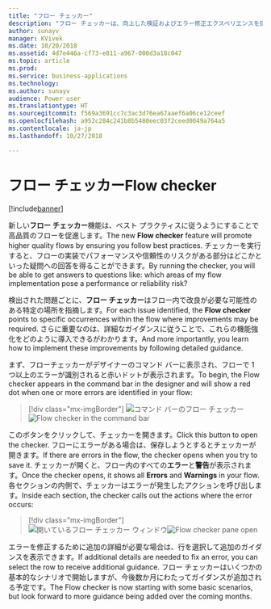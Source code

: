 ```yaml
---
title: "フロー チェッカー"
description: "フロー チェッカーは、向上した検証およびエラー修正エクスペリエンスを提供します。 フロー内のエラーや警告がある場所についてのコンテキスト内ヘルプを取得し、それらのエラーを修正する方法のガイドを参照できます。"
author: sunayv
manager: KVivek
ms.date: 10/20/2018
ms.assetid: 4d7e446a-cf73-e811-a967-000d3a18c047
ms.topic: article
ms.prod: 
ms.service: business-applications
ms.technology: 
ms.author: sunayv
audience: Power user
ms.translationtype: HT
ms.sourcegitcommit: f569a3691cc7c3ac3d76ea67aaef6a06ce12ceef
ms.openlocfilehash: a952c284c241b8b5480eec03f2ceed0049a764a5
ms.contentlocale: ja-jp
ms.lasthandoff: 10/27/2018

---
```

# <a name="flow-checker"></a><span data-ttu-id="51eef-104">フロー チェッカー</span><span class="sxs-lookup"><span data-stu-id="51eef-104">Flow checker</span></span>


[!include[banner](../../includes/banner.md)]

<span data-ttu-id="51eef-105">新しい**フロー チェッカー**機能は、ベスト プラクティスに従うようにすることで高品質のフローを促進します。</span><span class="sxs-lookup"><span data-stu-id="51eef-105">The new **Flow checker** feature will promote higher quality flows by ensuring you follow best practices.</span></span> <span data-ttu-id="51eef-106">チェッカーを実行すると、フローの実装でパフォーマンスや信頼性のリスクがある部分はどこかといった疑問への回答を得ることができます。</span><span class="sxs-lookup"><span data-stu-id="51eef-106">By running the checker, you will be able to get answers to questions like: which areas of my flow implementation pose a performance or reliability risk?</span></span>

<span data-ttu-id="51eef-107">検出された問題ごとに、**フロー チェッカー**はフロー内で改良が必要な可能性のある特定の場所を指摘します。</span><span class="sxs-lookup"><span data-stu-id="51eef-107">For each issue identified, the **Flow checker** points to specific occurrences within the flow where improvements may be required.</span></span> <span data-ttu-id="51eef-108">さらに重要なのは、詳細なガイダンスに従うことで、これらの機能強化をどのように導入できるがわかります。</span><span class="sxs-lookup"><span data-stu-id="51eef-108">And more importantly, you learn how to implement these improvements by following detailed guidance.</span></span> 

<span data-ttu-id="51eef-109">まず、フローチェッカーがデザイナーのコマンド バーに表示され、フローで 1 つ以上のエラーが識別されると赤いドットが表示されます。</span><span class="sxs-lookup"><span data-stu-id="51eef-109">To begin, the Flow checker appears in the command bar in the designer and will show a red dot when one or more errors are identified in your flow:</span></span>

> [!div class="mx-imgBorder"]
> <span data-ttu-id="51eef-110">![コマンド バーのフロー チェッカー](media/flow-checker-1.png "コマンド バーのフロー チェッカー")</span><span class="sxs-lookup"><span data-stu-id="51eef-110">![Flow checker in the command bar](media/flow-checker-1.png "Flow checker in the command bar")</span></span>

<span data-ttu-id="51eef-111">このボタンをクリックして、チェッカーを開きます。</span><span class="sxs-lookup"><span data-stu-id="51eef-111">Click this button to open the checker.</span></span> <span data-ttu-id="51eef-112">フローにエラーがある場合は、保存しようとするとチェッカーが開きます。</span><span class="sxs-lookup"><span data-stu-id="51eef-112">If there are errors in the flow, the checker opens when you try to save it.</span></span> <span data-ttu-id="51eef-113">チェッカーが開くと、フロー内のすべての**エラー**と**警告**が表示されます。</span><span class="sxs-lookup"><span data-stu-id="51eef-113">Once the checker opens, it shows all **Errors** and **Warnings** in your flow.</span></span> <span data-ttu-id="51eef-114">各セクションの内側で、チェッカーはエラーが発生したアクションを呼び出します。</span><span class="sxs-lookup"><span data-stu-id="51eef-114">Inside each section, the checker calls out the actions where the error occurs:</span></span>

> [!div class="mx-imgBorder"]
> <span data-ttu-id="51eef-115">![開いているフロー チェッカー ウィンドウ](media/flow-checker-2.png "開いているフロー チェッカー ウィンドウ")</span><span class="sxs-lookup"><span data-stu-id="51eef-115">![Flow checker pane open](media/flow-checker-2.png "Flow checker pane open")</span></span>

<span data-ttu-id="51eef-116">エラーを修正するために追加の詳細が必要な場合は、行を選択して追加のガイダンスを表示できます。</span><span class="sxs-lookup"><span data-stu-id="51eef-116">If additional details are needed to fix an error, you can select the row to receive additional guidance.</span></span> <span data-ttu-id="51eef-117">フロー チェッカーはいくつかの基本的なシナリオで開始しますが、今後数か月にわたってガイダンスが追加される予定です。</span><span class="sxs-lookup"><span data-stu-id="51eef-117">The Flow checker is now starting with some basic scenarios, but look forward to more guidance being added over the coming months.</span></span>

